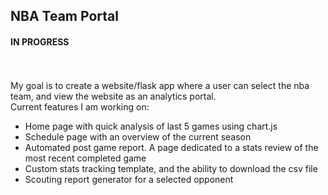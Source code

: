 <h2>NBA Team Portal </h2>

<h4>IN PROGRESS</h4>

<br>
<br>
My goal is to create a website/flask app where a user can select the nba team, and view the website as an analytics portal. 

<br>
Current features I am working on:
<ul>
  <li>Home page with quick analysis of last 5 games using chart.js</li>
  <li>Schedule page with an overview of the current season</li>
  <li>Automated post game report. A page dedicated to a stats review of the most recent completed game</li>
  <li>Custom stats tracking template, and the ability to download the csv file</li>
  <li>Scouting report generator for a selected opponent</li>
</ul>
